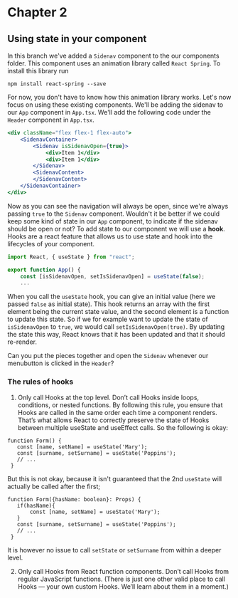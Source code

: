 # Chapter 2

## Using state in your component

In this branch we've added a `Sidenav` component to the our components folder. 
This component uses an animation library called `React Spring`. To install this library run
```
npm install react-spring --save
```

For now, you don't have to know how this animation library works. 
Let's now focus on using these existing components. We'll be adding the sidenav to our `App` component in `App.tsx`.
We'll add the following code under the `Header` component in `App.tsx`.

```jsx harmony
<div className="flex flex-1 flex-auto">
    <SidenavContainer>
        <Sidenav isSidenavOpen={true}>
            <div>Item 1</div>
            <div>Item 1</div>
        </Sidenav>
        <SidenavContent>
        </SidenavContent>
    </SidenavContainer>
</div>
```

Now as you can see the navigation will always be open, since we're always passing `true` to the `Sidenav` component.
Wouldn't it be better if we could keep some kind of state in our `App` component, to indicate if the sidenav should be open or not?
To add state to our component we will use a **hook**. Hooks are a react feature that allows us to use state and 
hook into the lifecycles of your component. 
```jsx harmony
import React, { useState } from "react";

export function App() {
    const [isSidenavOpen, setIsSidenavOpen] = useState(false);
    ...
```
When you call the `useState` hook, you can give an initial value (here we passed `false` as initial state).
This hook returns an array with the first element being the current state value, 
and the second element is a function to update this state. So if we for example want to update the state 
of `isSidenavOpen` to `true`, we would call `setIsSidenavOpen(true)`. 
By updating the state this way, React knows that it has been updated and that it should re-render.

Can you put the pieces together and open the `Sidenav` whenever our menubutton is clicked in the `Header`?

### The rules of hooks
1. Only call Hooks at the top level. Don’t call Hooks inside loops, conditions, or nested functions.
By following this rule, you ensure that Hooks are called in the same order each time a component renders.
That’s what allows React to correctly preserve the state of Hooks between multiple useState and useEffect calls.
So the following is okay:
```
function Form() {
   const [name, setName] = useState('Mary');
   const [surname, setSurname] = useState('Poppins');
   // ...
 }
```
But this is not okay, because it isn't guaranteed that the 2nd `useState` will actually be called after the first;
```
function Form({hasName: boolean}: Props) {
   if(hasName){
       const [name, setName] = useState('Mary');
   }
   const [surname, setSurname] = useState('Poppins');
   // ...
 }
```

It is however no issue to call `setState` or `setSurname` from within a deeper level.

2. Only call Hooks from React function components. Don’t call Hooks from regular JavaScript functions. (There is just one other valid place to call Hooks — your own custom Hooks. We’ll learn about them in a moment.)
